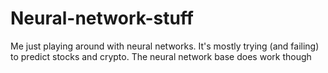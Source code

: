 # Neural-network-stuff
Me just playing around with neural networks. It's mostly trying (and failing) to predict stocks and crypto. The neural network base does work though
